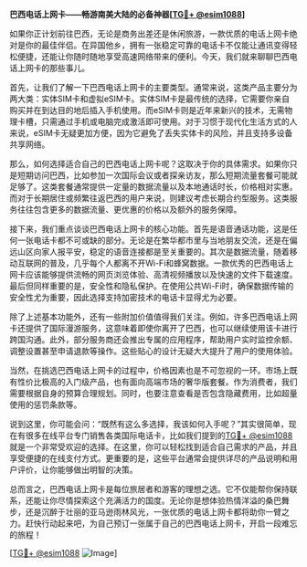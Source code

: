 **巴西电话上网卡——畅游南美大陆的必备神器[[TG💪+ @esim1088](https://t.me/s/esim1088)]**

如果你正计划前往巴西，无论是商务出差还是休闲旅游，一款优质的电话上网卡绝对是你的最佳伴侣。在异国他乡，拥有一张稳定可靠的电话卡不仅能让通讯变得轻松便捷，还能让你随时随地享受高速网络带来的便利。今天，我们就来聊聊巴西电话上网卡的那些事儿。

首先，让我们了解一下巴西电话上网卡的主要类型。通常来说，这类产品主要分为两大类：实体SIM卡和虚拟eSIM卡。实体SIM卡是最传统的选择，它需要你亲自购买并在到达目的地后插入手机使用。而eSIM卡则是近年来新兴的技术，无需物理卡槽，只需通过手机或电脑完成激活即可使用。对于习惯于现代化生活方式的人来说，eSIM卡无疑更加方便，因为它避免了丢失实体卡的风险，并且支持多设备共享网络。

那么，如何选择适合自己的巴西电话上网卡呢？这取决于你的具体需求。如果你只是短期访问巴西，比如参加一次国际会议或者探亲访友，那么短期流量套餐可能就足够了。这类套餐通常提供一定量的数据流量以及本地通话时长，价格相对实惠。而对于长期居住或频繁往返巴西的用户来说，则建议考虑长期合约型服务。这类服务往往包含更多的数据流量、更优惠的价格以及额外的服务保障。

接下来，我们重点谈谈巴西电话上网卡的核心功能。首先是语音通话功能，这是任何一张电话卡都不可或缺的部分。无论是在繁华都市里与当地朋友交流，还是在偏远山区向家人报平安，稳定的语音连接都是至关重要的。其次是数据流量，随着移动互联网的普及，几乎每个人都离不开Wi-Fi和蜂窝数据。一款优秀的巴西电话上网卡应该能够提供流畅的网页浏览体验、高清视频播放以及快速的文件下载速度。最后但同样重要的是，安全性和隐私保护。在使用公共Wi-Fi时，确保数据传输的安全性尤为重要，因此选择支持加密技术的电话卡显得尤为必要。

除了上述基本功能外，还有一些附加价值值得我们关注。例如，许多巴西电话上网卡还提供了国际漫游服务，这意味着即使你离开了巴西，也可以继续使用该卡进行跨国沟通。此外，部分服务商还会推出专属的应用程序，帮助用户实时监控余额、调整设置甚至申请退款等操作。这些贴心的设计无疑大大提升了用户的使用体验。

当然，在挑选巴西电话上网卡的过程中，价格因素也是不可忽视的一环。市场上既有性价比极高的入门级产品，也有面向高端市场的奢华版套餐。作为消费者，我们需要根据自身的预算合理规划。同时，也要注意查看是否包含隐藏费用，比如超量使用的惩罚条款等。

说到这里，你可能会问：“既然有这么多选择，我该如何入手呢？”其实很简单，现在有很多在线平台专门销售各类国际电话卡，比如我们提到的[TG💪+ @esim1088](https://t.me/s/esim1088)就是一个非常受欢迎的选择。在这里，你可以轻松找到适合自己需求的产品，并且享受便捷的在线支付方式。更重要的是，这些平台通常会提供详尽的产品说明和用户评价，让你能够做出明智的决策。

总而言之，巴西电话上网卡是每位旅居者和游客的理想之选。它不仅能帮你保持联系，还能让你尽情探索这个充满活力的国度。无论你是想体验热情洋溢的桑巴舞步，还是沉醉于壮丽的亚马逊雨林风光，一张优质的电话上网卡都将助你一臂之力。赶快行动起来吧，为自己预订一张属于自己的巴西电话上网卡，开启一段难忘的旅程！

[[TG💪+ @esim1088](https://t.me/s/esim1088) ![Image](https://i.postimg.cc/4NQfJmqS/Snipaste-2025-05-13-00-14-12.png)]